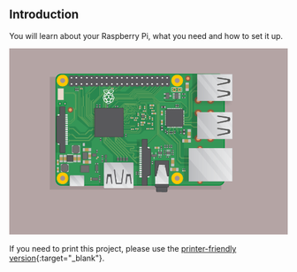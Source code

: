 ## Introduction

You will learn about your Raspberry Pi, what you need and how to set it up.

![plug in the pi](images/pi-plug-in.gif)

If you need to print this project, please use the [printer-friendly version](https://projects.raspberrypi.org/en/projects/aspberry-pi-setting-up/print){:target="_blank"}.

